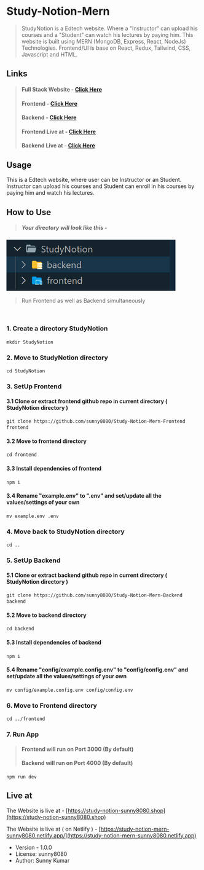 # Study-Notion-Mern

> StudyNotion is a Edtech website. Where a "Instructor" can upload his courses and a "Student" can watch his lectures by paying him. This website is built using MERN (MongoDB, Express, React, NodeJs) Technologies. Frontend/UI is base on React, Redux, Tailwind, CSS, Javascript and HTML.

## Links

> #### Full Stack Website - [Click Here](https://github.com/sunny8080/Study-Notion-Mern)
>
> #### Frontend - [Click Here](https://github.com/sunny8080/Study-Notion-Mern-Frontend)
>
> #### Backend - [Click Here](https://github.com/sunny8080/Study-Notion-Mern-Backend)
>
> #### Frontend Live at - [Click Here](https://study-notion-sunny8080.shop)
>
> #### Backend Live at - [Click Here](https://api.study-notion-sunny8080.shop)

## Usage

This is a Edtech website, where user can be Instructor or an Student. Instructor can upload his courses and Student can enroll in his courses by paying him and watch his lectures.

## How to Use

> ##### Your directory will look like this -

![Directory Structure](./studyNotion-dir.png)

> Run Frontend as well as Backend simultaneously

&nbsp;

### 1. Create a directory StudyNotion

```
mkdir StudyNotion
```

### 2. Move to StudyNotion directory

```
cd StudyNotion
```

### 3. SetUp Frontend

#### 3.1 Clone or extract frontend github repo in current directory ( StudyNotion directory )

```
git clone https://github.com/sunny8080/Study-Notion-Mern-Frontend frontend
```

#### 3.2 Move to frontend directory

```
cd frontend
```

#### 3.3 Install dependencies of frontend

```
npm i
```

#### 3.4 Rename "example.env" to ".env" and set/update all the values/settings of your own

```
mv example.env .env
```

### 4. Move back to StudyNotion directory

```
cd ..
```

### 5. SetUp Backend

#### 5.1 Clone or extract backend github repo in current directory ( StudyNotion directory )

```
git clone https://github.com/sunny8080/Study-Notion-Mern-Backend backend
```

#### 5.2 Move to backend directory

```
cd backend
```

#### 5.3 Install dependencies of backend

```
npm i
```

#### 5.4 Rename "config/example.config.env" to "config/config.env" and set/update all the values/settings of your own

```
mv config/example.config.env config/config.env
```

### 6. Move to Frontend directory

```
cd ../frontend
```

### 7. Run App

> #### Frontend will run on Port 3000 (By default)
>
> #### Backend will run on Port 4000 (By default)

```
npm run dev
```

## Live at

The Website is live at - [https://study-notion-sunny8080.shop](https://study-notion-sunny8080.shop)

>

The Website is live at ( on Netlify ) - [https://study-notion-mern-sunny8080.netlify.app/](https://study-notion-mern-sunny8080.netlify.app)

- Version - 1.0.0
- License: sunny8080
- Author: Sunny Kumar
